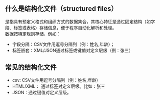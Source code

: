 ## 什么是结构化文件（structured files）
是指具有‌预定义格式和组织方式‌的数据集合，其核心特征是通过固定结构（如字段、标签或表格）存储信息，便于程序自动化解析和处理。<br/>
数据按特定规则存储，例如：<br/>
- ‌字段分隔‌：CSV文件用逗号分隔列（例：姓名,年龄）；
- ‌标签嵌套‌：XML/JSON通过标签或键值对定义层级（例：<name>张三</name>）‌

## 常见的结构化文件
- csv: CSV文件用逗号分隔列（例：姓名,年龄）
- HTML/XML： 通过标签对定义层级。比如：<name>张三</name>
- JSON：通过键值对定义层级。
